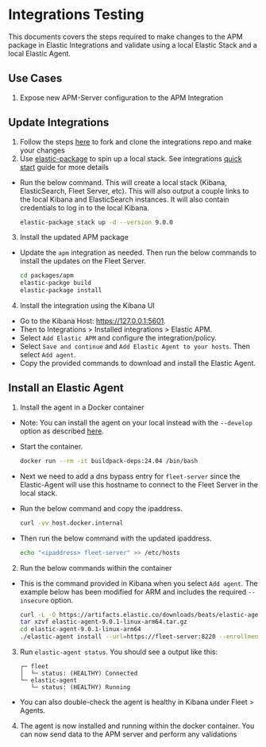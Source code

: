 # Integrations Testing
This documents covers the steps required to make changes to the APM package in Elastic Integrations and validate using a local Elastic Stack and a local Elastic Agent.

## Use Cases
1. Expose new APM-Server configuration to the APM Integration 

## Update Integrations
1. Follow the steps [here](https://github.com/elastic/integrations/blob/main/CONTRIBUTING.md) to fork and clone the integrations repo and make your changes 
2. Use [elastic-package](https://github.com/elastic/elastic-package) to spin up a local stack. See integrations [quick start](https://www.elastic.co/docs/extend/integrations/quick-start) guide for more details
- Run the below command. This will create a local stack (Kibana, ElasticSearch, Fleet Server, etc). This will also output a couple links to the local Kibana and ElasticSearch instances. It will also contain credentials to log in to the local Kibana.
    
    ```bash
    elastic-package stack up -d --version 9.0.0
    ```
   
3. Install the updated APM package 
- Update the `apm` integration as needed. Then run the below commands to install the updates on the Fleet Server.
    
    ```bash
    cd packages/apm
    elastic-packge build
    elastic-package install
    ```
   
4. Install the integration using the Kibana UI
- Go to the Kibana Host: https://127.0.0.1:5601.
- Then to Integrations > Installed integrations > Elastic APM.
- Select `Add Elastic APM` and configure the integration/policy.
- Select `Save and continue` and `Add Elastic Agent to your hosts`. Then select `Add agent`.
- Copy the provided commands to download and install the Elastic Agent.

## Install an Elastic Agent
1. Install the agent in a Docker container
- Note: You can install the agent on your local instead with the `--develop` option as described [here](https://github.com/elastic/elastic-agent?tab=readme-ov-file#development-installations).
- Start the container.

    ```bash 
    docker run --rm -it buildpack-deps:24.04 /bin/bash
    ```
- Next we need to add a dns bypass entry for `fleet-server` since the Elastic-Agent will use this hostname to connect to the Fleet Server in the local stack.
- Run the below command and copy the ipaddress.

    ```bash
    curl -vv host.docker.internal
    ```
    
- Then run the below command with the updated ipaddress.

    ```bash
    echo "<ipaddress> fleet-server" >> /etc/hosts
    ```
  
2. Run the below commands within the container
- This is the command provided in Kibana when you select `Add agent`. The example below has been modified for ARM and includes the required `--insecure` option.
    
    ```bash 
    curl -L -O https://artifacts.elastic.co/downloads/beats/elastic-agent/elastic-agent-9.0.1-linux-arm64.tar.gz 
    tar xzvf elastic-agent-9.0.1-linux-arm64.tar.gz
    cd elastic-agent-9.0.1-linux-arm64
    ./elastic-agent install --url=https://fleet-server:8220 --enrollment-token=enE0al81WUJLeTNtNjR0ZEVLNDI6Rm5ZY1pPcXl2Q3lzeWx5T0FmYVdiQQ== --install-servers --insecure
    ```
   
3. Run `elastic-agent status`. You should see a output like this:
    
    ```
    ┌─ fleet
    │  └─ status: (HEALTHY) Connected
    └─ elastic-agent
       └─ status: (HEALTHY) Running
    ```
    
- You can also double-check the agent is healthy in Kibana under Fleet > Agents.
4. The agent is now installed and running within the docker container. You can now send data to the APM server and perform any validations